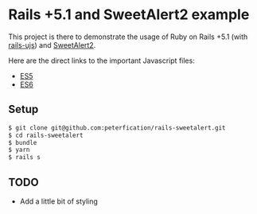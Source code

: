 # Rails +5.1 and SweetAlert2 example

This project is there to demonstrate the usage of Ruby on Rails +5.1 (with [rails-ujs](https://github.com/rails/rails/tree/master/actionview/app/assets/javascripts/rails-ujs)) and [SweetAlert2](https://limonte.github.io/sweetalert2/).

Here are the direct links to the important Javascript files:
* [ES5](https://github.com/store2be/rails-sweetalert/blob/master-es5/app/assets/javascripts/sweet_alert_confirm.js)
* [ES6](https://github.com/store2be/rails-sweetalert/blob/master/app/assets/javascripts/sweet_alert_confirm.js)

## Setup

```bash
$ git clone git@github.com:peterfication/rails-sweetalert.git
$ cd rails-sweetalert
$ bundle
$ yarn
$ rails s
```

## TODO

* Add a little bit of styling
